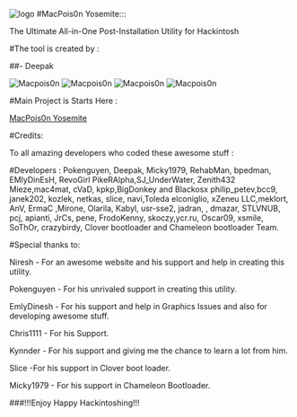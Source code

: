 
![logo](https://github.com/insanelydeepak/MacPois0n-Yosemite/blob/master/icon.png)
#MacPois0n Yosemite:::

The Ultimate All-in-One Post-Installation Utility for Hackintosh

#The tool is created by :

##- Deepak

![Macpois0n](https://insanelydeepak.files.wordpress.com/2015/02/macpois0n-yosemite.png)
![Macpois0n](https://insanelydeepak.files.wordpress.com/2015/02/drivers.png)
![Macpois0n](https://insanelydeepak.files.wordpress.com/2015/02/fixes.png)
![Macpois0n](https://insanelydeepak.files.wordpress.com/2015/02/hackintoshtools.png)

#Main Project is Starts Here :

[MacPois0n Yosemite](https://insanelydeepak.wordpress.com/category/macpois0n/)


#Credits:

To all amazing developers who coded these awesome stuff :
                                 
#Developers :
Pokenguyen,  Deepak, Micky1979, RehabMan, bpedman, EMlyDinEsH, RevoGirl PikeRAlpha,SJ_UnderWater, Zenith432
Mieze,mac4mat, cVaD, kpkp,BigDonkey and Blackosx philip_petev,bcc9, janek202, kozlek, netkas, slice, navi,Toleda elconiglio, xZeneu LLC,meklort, AnV, ErmaC ,Mirone, Olarila, Kabyl, usr-sse2, jadran, , dmazar, STLVNUB, pcj, apianti, JrCs, pene, FrodoKenny, skoczy,ycr.ru, Oscar09, xsmile, SoThOr, crazybirdy,
Clover bootloader and Chameleon bootloader Team.

#Special thanks to:

Niresh - For an awesome website and his support and help in creating this utility. 

Pokenguyen - For his unrivaled support in creating this utility.

EmlyDinesh - For his support and help in Graphics Issues and also for developing 
awesome stuff.

Chris1111 - For his Support.

Kynnder  - For his support and giving me the chance to learn a lot from him.

Slice -For his support in  Clover boot loader.

Micky1979 - For his support in Chameleon Bootloader.
                   
###!!!Enjoy Happy Hackintoshing!!!

